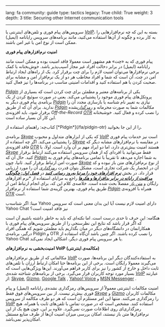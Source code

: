 

---

lang: fa
community: guide
type: tactics
legacy: True
child: True
weight: 3
depth: 3
title: Securing other Internet communication tools

---

سرویس‌های پیام فوری و تلفن‌های اینترنتی یا [*VoIP*](/fa/glossary#VoIP)، بسته به این که چه نرم‌افزارهایی را به کار برده و چگونه از آن‌ها استفاده می‌کنید، مانند برنامه‌های سرویس رایانامه (ایمیل) ممکن است از نوع امن یا غیر امن باشند.


**امنیت نرم‌افزارهای پیام فوری**

پیام فوری که به «چت» هم مشهور است معمولا فاقد امنیت بوده و ممکن است مانند رایانامه (ایمیل) در برابر دخالت افراد غیر مجاز آسیب‌پذیر باشد. خوش‌بختانه با کمک برخی نرم‌افزارها می‌توان امنیت لازم را برای چت برقرار کرد. یک از راه‌های ایجاد ارتباط امن در چت، آن است که شما و افراد مخاطب هر دو از یک نرم‌افزار امن و مشابه برای صحبت کردن با هم استفاده کنید و اقدامات امنیتی مناسب در برنامه‌ها را نیز فعال کنید.

[*Pidgin*](/fa/glossary#Pidgin) یکی از برنامه‌های معتبر و مطمئن برای چت کردن است که بسیاری از پروتکل‌های پیام فوری موجود را پشتیبانی می‌کند. یعنی در صورت سوئیچ کردن از یک برنامه‌ی پیام فوری دیگر به [*Pidgin*](/fa/glossary#Pidgin) نیازی به تغییر نام شناسه یا بازسازی مجدد آن را ندارید. برای آن که از طریق [*Pidgin*](/fa/glossary#Pidgin) مکالمات شما به صورت محرمانه و [*رمزگذاری*](/fa/glossary#Encryption)شده برقرار شود، باید افزونه‌ی *Off-the-Record [*OTR*](/fa/glossary#OTR)* را نصب کرده و فعال کنید. خوشبختانه این کار آن بسیار ساده است.



<div class="getstarted" markdown="1">
کتاب‌چه: راهنمای استفاده از [*Pidgin*](/fa/pidgin-otr) را از این جا بخوانید.
</div>


برنامه‌ی [*Skype*](/fa/glossary#Skype) که یکی از ابزارهای متداول و محبوب [*VoIP*](/fa/glossary#VoIP) است نیز خدمات پیام فوری را پشتیبانی می‌کند. اگر چه استفاده از [*Skype*](/fa/glossary#Skype) در مقایسه با نرم‌افزارهای مشابه دیگر که فاقد افزونه‌ی [*OTR*](/fa/glossary#OTR) هستند امنیت بیش‌تری دارد، اما دو ایراد مهم بر آن وارد است. اولا، با [*Skype*](/fa/glossary#Skype) فقط می‌توانید با افردای که از همان سرویس استفاده می‌کنند ارتباط برقرار کنید. حال آن که [*Pidgin*](/fa/glossary#Pidgin) به شما اجازه می‌دهد تا تقریباً با تمامی برنامه‌های پیام فوری به صورت امن ارتباط برقرار کنید. ثانیا، چون [*Skype*](/fa/glossary#Skype) از نوع نرم‌افزارهای متن باز نبوده و کد آن در انحصار یک شرکت تجاری است، مشکل بتوان قدرت [*رمزگذاری*](/fa/glossary#Encryption) آن را مورد ارزیابی قرار داد. در بخش [***نرم افزارهای خود را مرتبا به‌روز رسانی کنید***](/fa/updates) در [***فصل اول: چگونگی مراقبت از رایانه در برابر بدافزارها و هکرها***](/fa/chapter-1) راجع به مزایای استفاده از *نرم افزارهای رایگان و [*متن باز*](/fa/glossary#FOSS) مفصلاً بحث شده است. خلاصه‌ی کلام این که، برای انجام ارتباط امن از طریق پیام فوری، بهترین گزینه‌ی شما استفاده از نرم‌افزار [*Pidgin*](/fa/glossary#Pidgin) همراه با افزونه‌ی [*OTR*](/fa/glossary#OTR) است.


<div class="background" markdown="1">
مینا: اگر شناسه‌ب Yahoo دارای امنیت لازم نیست آیا این بدان معنی است که سرویس Yahoo Chat نیز فاقد امنیت است؟

هنگامه: این حرف تا حدی درست است. اما نکته‌ای که باید به خاطر داشته باشیم آن است که اگر قرار باشد که نتایج این نظرسنجی را از طریق سرویس‌های پیام فوری با همکارانمان در دانشگاه‌های دیگر در میان بگذاریم باید مطمئن شویم که همگی افراد درگیر، برنامه‌ی Pidgin و OTR را نصب کرده باشند. اگر چنین باشد آن‌گاه استفاده از Yahoo Chat یا هر سرویس پیام فوری دیگر، اشکالی ایجاد نمی‌کند.
</div>


**امنیت‌بخشی به نرم‌افزارهای VoIP (مکالمه‌ی اینترنتی)**

مکالماتی که از طریق نرم‌افزارهای [*VoIP*](/fa/glossary#VoIP) به استفاده‌کنندگان دیگر این برنامه‌ها، صورت می‌گیرند معمولا رایگان است. برخی از این برنامه‌ها حتا امکان ارتباط ارزان با تلفن‌های ثابت داخل و خارج از کشور را نیز برای کاربر فراهم می‌آورند. این‌ها ویژگی‌هایی است که بسیار مورد توجه کاربران قرار می‌گیرد. برخی از برنامه‌های شناخته شده‌ی [*VoIP*](/fa/glossary#VoIP) عبارتند از: [Skype](http://www.skype.com), [Gizmo](http://www.filehippo.com/download_gizmoproject/),  [Google Talk](http://www.google.com/talk) , [Yahoo! Voice](http://voice.yahoo.com/) و [MSN Messenger](http://get.live.com/messenger) .

امنیت مکالمات اینترنتی معمولاً از سرویس‌های رمزگذاری نشده‌ی رایانامه (ایمیل) و پیام فوری بیش‌تر نیست. از بین سرویس‌های فوق فقط [*Skype*](/fa/glossary#Skype) و [*Gizmo*](/fa/glossary#Gizmo) مکالمات کاربران را رمزگذاری می‌کنند. منتها این امر مستلزم آن است که هر دو طرف مکالمه از سرویس [*VoIP*](/fa/glossary#VoIP) استفاده کنند. مشخص است که در صورت تماس با تلفن‌های ثابت یا همراه، هیچ رمزگذاری‌ای روی اطلاعات صورت نمی‌گیرد. علاوه بر این، چون هیچ یک از این نرم‌افزارها متن باز نیستند، امکان بررسی میزان امنیت آن‌ها از طرف منایع مستقل امکان‌پذیر نمی‌باشد.

